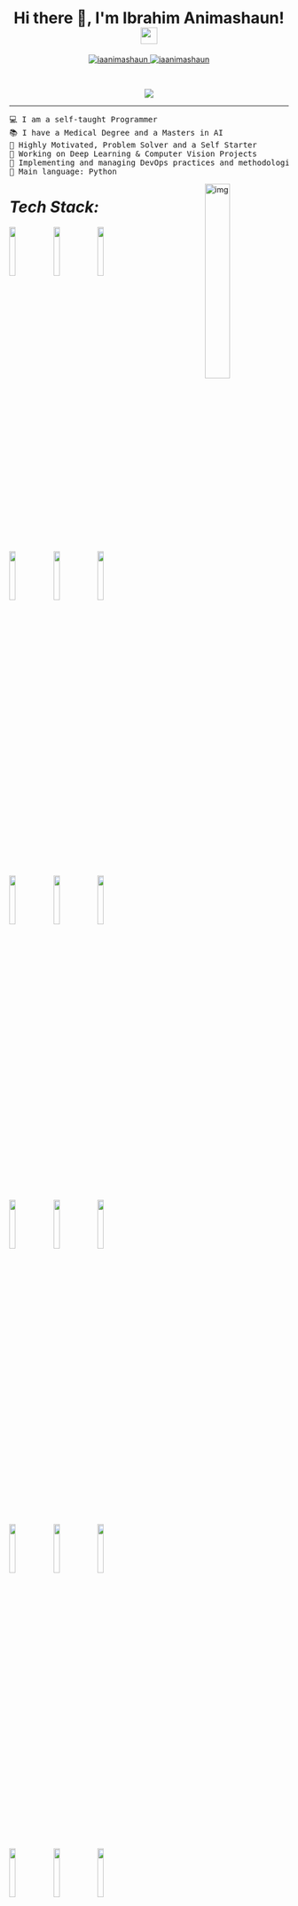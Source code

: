 

<h1 align="center">
Hi there 👋,  I'm Ibrahim Animashaun!
	<a href="https://github.com/iaanimashaun" target="_self">
		<img src="https://media.giphy.com/media/hvRJCLFzcasrR4ia7z/giphy.gif" width="30">
	</a>
</h1>
<p align="center">
	<a href="https://github.com/iaanimashaun">
		<img src="https://komarev.com/ghpvc/?username=iaanimashaun&label=Profile%20views&color=0e75b6&style=flat" alt="iaanimashaun" />
<!-- 		<img src="https://gpvc.arturio.dev/iaanimashaun" alt="iaanimashaun" /> -->
	</a>
	<a href="https://github.com/iaanimashaun">
		<img src="https://img.shields.io/github/followers/iaanimashaun?label=Followers" alt="iaanimashaun" />
	</a>
</p>
<br/>
<p align="center">
	<a href="https://github.com/iaanimashaun">
		<img src="https://readme-typing-svg.herokuapp.com?lines=ML+Engineer;Cloud+Engineer;DevOps+Engineer;Always%20learning%20new%20things&center=true&width=380&height=45">
	</a>
</p>

<hr>



<pre>
💻 I am a self-taught Programmer 
📚 I have a Medical Degree and a Masters in AI
📝 Highly Motivated, Problem Solver and a Self Starter
🔭 Working on Deep Learning & Computer Vision Projects
🌱 Implementing and managing DevOps practices and methodologies across various projects 
🌟 Main language: Python
</pre>
<!-- 🚩 Interested in Full Stack Machine Learning Application development
🤔 I’m currently open for: <b>An Intern</b> or a new <b>job opportunity</b>, this is <a href="https://drive.google.com/file/d/1OL-pYjC8jb3u3bbqLswQooZkah4ExeZf/view?usp=sharing" target="_blank">MY RESUME.</a>
-->

<!-- 
## 🤝 Connect with me
<p align="center">
	<a href="mailto:bouaskaoun.mohammed@gmail.com"><img img src="https://img.shields.io/badge/gmail-%23EA4335.svg?style=plastic&logo=gmail&logoColor=white" alt="Gmail"/></a>
	<a href="https://www.linkedin.com/in/bouaskaoun/"><img src="https://img.shields.io/badge/linkedin-%230A66C2.svg?style=plastic&logo=linkedin&logoColor=white" alt="LinkedIn"/></a>
	<a href="https://github.com/Bouaskaoun"><img src="https://img.shields.io/badge/github-%23181717.svg?style=plastic&logo=github&logoColor=white" alt="GitHub"/></a>
	<a href="https://www.kaggle.com/bouaskaounmohammed"><img src="https://img.shields.io/badge/kaggle-%230A66C2.svg?style=plastic&logo=kaggle&logoColor=white" alt="Kaggle"/></a>
</p> -->


<img src="https://c.tenor.com/whgQwNlVvNkAAAAi/xero-code.gif" alt="img" width="30%" align="right"/>






# ***Tech Stack:***


<p>
  <code><img width="15%" src="https://www.vectorlogo.zone/logos/linux/linux-ar21.svg"></code>
  <code><img width="15%" src="https://www.vectorlogo.zone/logos/gnu_bash/gnu_bash-official.svg"></code>
  <code><img width="15%" src="https://www.vectorlogo.zone/logos/redhat/redhat-ar21.svg"></code>
  <br />
  <code><img width="15%" src="https://www.vectorlogo.zone/logos/python/python-ar21.svg"></code>
  <code><img width="15%" src="https://www.vectorlogo.zone/logos/git-scm/git-scm-ar21.svg"></code>
<!--   <code><img width="15%" src="https://www.vectorlogo.zone/logos/linux/linux-ar21.svg"></code> -->
  <code><img width="15%" src="https://www.vectorlogo.zone/logos/jenkins/jenkins-ar21.svg"></code> 
  <br />
  <code><img width="15%" src="https://miro.medium.com/v2/resize:fit:1200/1*qcYs-UPEV_xhDFUeTiCdeg.png"></code>
  <code><img width="15%" src="https://4.bp.blogspot.com/-NSt8-fdedCA/XNhZFIO-6bI/AAAAAAAAPH0/UtHoWYNyXYg-kzVBu6E4O-BMYP-7GlQNACLcBGAs/w1200-h630-p-k-no-nu/SonarQubeIcon.png"></code>
  <code><img width="15%" src="http://clusterfrak.com/img/vendor/nexus-banner.png"></code>
  
  <br />
  <code><img width="15%" src="https://www.vectorlogo.zone/logos/docker/docker-ar21.svg"></code>
  <code><img width="15%" src="https://www.vectorlogo.zone/logos/kubernetes/kubernetes-ar21.svg"></code>
  <code><img width="15%" src="https://www.vectorlogo.zone/logos/terraformio/terraformio-ar21.svg"></code>
  <br />
  <code><img width="15%" src="https://www.vectorlogo.zone/logos/amazon_aws/amazon_aws-ar21.svg"></code>
  <code><img width="15%" src="https://www.vectorlogo.zone/logos/microsoft_azure/microsoft_azure-ar21.svg"></code>
  <code><img width="15%" src="https://www.vectorlogo.zone/logos/google_cloud/google_cloud-ar21.svg"></code>
  <br />
  <code><img width="15%" src="https://www.vectorlogo.zone/logos/pocoo_flask/pocoo_flask-ar21.svg"></code>
  <code><img width="15%" src="https://camo.githubusercontent.com/86dafd728b94c0e3c8f19a7295e87df678ed6751/68747470733a2f2f666173746170692e7469616e676f6c6f2e636f6d2f696d672f6c6f676f2d6d617267696e2f6c6f676f2d7465616c2e706e67"></code>
  <code><img width="15%" src="https://www.vectorlogo.zone/logos/nginx/nginx-ar21.svg"></code>
  <br />

  <code><img width="15%" src="https://www.vectorlogo.zone/logos/mysql/mysql-ar21.svg"></code>
  <code><img width="15%" src="https://www.vectorlogo.zone/logos/postgresql/postgresql-ar21.svg"></code>
  <code><img width="15%" src="https://www.vectorlogo.zone/logos/mongodb/mongodb-ar21.svg"></code>
   <br />
    <code><img width="15%" src="https://clipground.com/images/css3-png-10.png"></code>

</p>




<!-- 

## 🛠️ My Favorite Tools

### 👨‍💻 Programming Languages

<p>
    <a href="https://github.com/Bouaskaoun"><img alt="JavaScript" src="https://img.shields.io/badge/JavaScript%20-%23F7DF1E.svg?logo=javascript&logoColor=black"></a>
    <a href="https://github.com/Bouaskaoun"><img alt="Python" src="https://img.shields.io/badge/Python%20-%2314354C.svg?logo=python&logoColor=white"></a>

### 🧰 Frameworks and Libraries

<p>
    <a href="https://github.com/Bouaskaoun"><img alt="Keras" src="https://img.shields.io/badge/Keras%20-%23D00000.svg?logo=Keras&logoColor=white"></a>
    <a href="https://github.com/Bouaskaoun"><img alt="NumPy" src="https://img.shields.io/badge/Numpy%20-%23013243.svg?logo=numpy&logoColor=white"></a>
    <a href="https://github.com/Bouaskaoun"><img alt="Pandas" src="https://img.shields.io/badge/Pandas%20-%23150458.svg?logo=pandas&logoColor=white"></a>
    <a href="https://github.com/Bouaskaoun"><img alt="TensorFlow" src="https://img.shields.io/badge/TensorFlow%20-%23FF6F00.svg?logo=TensorFlow&logoColor=white"></a>
    <a href="https://github.com/Bouaskaoun"><img alt="Angular" src="https://img.shields.io/badge/Angular%20-%23D00000.svg?logo=Angular&logoColor=white"></a>
    <a href="https://github.com/Bouaskaoun"><img alt="Spring" src="https://img.shields.io/badge/Spring%20Boot%20-%2334A853.svg?logo=Springboot&logoColor=white"></a>
    <a href="https://github.com/Bouaskaoun"><img alt="Bootstrap" src="https://img.shields.io/badge/Bootstrap%20-%23150458.svg?logo=Bootstrap&logoColor=white"></a>
</p>

### 🗄️ Databases and Cloud Hosting

<p>
    <a href="https://github.com/Bouaskaoun"><img alt="GitHub Pages" src="https://img.shields.io/badge/GitHub%20Pages-%23327FC7.svg?logo=github&logoColor=white"></a>
    <a href="https://github.com/Bouaskaoun"><img alt="Firebase" src ="https://img.shields.io/badge/Firebase-%23FF6F00.svg?logo=firebase&logoColor=white"></a>
</p>

### 💻 Software and Tools

<p>
    <a href="https://github.com/Bouaskaoun"><img alt="Colab" src="https://img.shields.io/badge/Colab-00b56a.svg?logo=google-colab&logoColor=white"></a>
    <a href="https://github.com/Bouaskaoun"><img alt="Git" src="https://img.shields.io/badge/Git%20-%23F05033.svg?logo=git&logoColor=white"></a>
    <a href="https://github.com/Bouaskaoun"><img alt="Google Sheets" src="https://img.shields.io/badge/Google%20Sheets%20-%2334A853.svg?logo=google%20sheets&logoColor=white"></a>
    <a href="https://github.com/Bouaskaoun"><img alt="Jupyter" src="https://img.shields.io/badge/Jupyter%20-%23F37626.svg?logo=Jupyter&logoColor=white"></a>
    <a href="https://github.com/Bouaskaoun"><img alt="Postman" src="https://img.shields.io/badge/Postman-FF6C37?logo=postman&logoColor=white"></a>
    <a href="https://github.com/Bouaskaoun"><img alt="Stack Overflow" src="https://img.shields.io/badge/-Stack%20Overflow-FE7A16?logo=stack-overflow&logoColor=white"></a>
    <a href="https://github.com/Bouaskaoun"><img alt="Visual Studio Code" src="https://img.shields.io/badge/Visual%20Studio%20Code-0078d7.svg?logo=visual-studio-code&logoColor=white"></a>
</p>
</br> -->

---


<!-- 

## Currently Building stuff with

| <img src="https://raw.githubusercontent.com/vishwasnavadak/vishwasnavadak/master/img/aws.png" width=60 alt="aws icon"> | <img src="https://raw.githubusercontent.com/vishwasnavadak/vishwasnavadak/master/img/serverless.png" width=60 alt="serverless icon"> | <img src="https://raw.githubusercontent.com/vishwasnavadak/vishwasnavadak/master/img/typescript.png" width=60 alt="typescript icon"> | <img src="https://raw.githubusercontent.com/vishwasnavadak/vishwasnavadak/master/img/nodejs.png" width=60 alt="nodejs icon"> | <img src="https://raw.githubusercontent.com/vishwasnavadak/vishwasnavadak/master/img/hasura.png" width=60 alt="hasura icon"> | <img src="https://raw.githubusercontent.com/vishwasnavadak/vishwasnavadak/master/img/azure.png" width=60 alt="azure icon"> | <img src="https://raw.githubusercontent.com/vishwasnavadak/vishwasnavadak/master/img/gcp.png" width=60 alt="gcp icon"> |
| :--------------------------------------------------------------------------------------------------------------------: | :----------------------------------------------------------------------------------------------------------------------------------: | :----------------------------------------------------------------------------------------------------------------------------------: | :--------------------------------------------------------------------------------------------------------------------------: | :--------------------------------------------------------------------------------------------------------------------------: | :------------------------------------------------------------------------------------------------------------------------: | :--------------------------------------------------------------------------------------------------------------------: |
 -->
<!-- 
### Languages and Tools:

<br>
<img align="left" alt="Keras" width="64px" src="https://external-content.duckduckgo.com/iu/?u=https%3A%2F%2Fnjtrainingacademy.com%2Fwp-content%2Fuploads%2F2019%2F02%2Fkeras-1.png&f=1&nofb=1" />

<img align="left" alt="Pytorch" width="64px" src="https://dev.infohub.cc/wp-content/uploads/2019/04/PyTorch.jpg" />

<img align="left" alt="Google Colab" width="64px" src="https://mcgrawect.princeton.edu/wp-content/uploads/2020/10/colab_lg.png" />

<img align="left" alt="Streamlit" width="64px" src="https://mms.businesswire.com/media/20200616005364/en/798639/23/Streamlit_Logo_%281%29.jpg" />
</br>
</br>
<img align="left" alt="Heroku" width="64px" src="https://logz.io/wp-content/uploads/2016/04/heroku-logo.png" />

<img align="left" alt="GCP" width="64px" src="https://venturebeat.com/wp-content/uploads/2019/10/google-cloud-platform.png" />


<img align="left" alt="Visual Studio Code" width="26px" src="https://raw.githubusercontent.com/github/explore/80688e429a7d4ef2fca1e82350fe8e3517d3494d/topics/visual-studio-code/visual-studio-code.png" />
</br>

<br>
<img align="left" alt="HTML5" width="26px" src="https://raw.githubusercontent.com/github/explore/80688e429a7d4ef2fca1e82350fe8e3517d3494d/topics/html/html.png" />

<img align="left" alt="CSS3" width="26px" src="https://raw.githubusercontent.com/github/explore/80688e429a7d4ef2fca1e82350fe8e3517d3494d/topics/css/css.png" />

<img align="left" alt="JavaScript" width="26px" src="https://raw.githubusercontent.com/github/explore/80688e429a7d4ef2fca1e82350fe8e3517d3494d/topics/javascript/javascript.png" />
</br>
<br>
<img align="left" alt="Git" width="26px" src="https://raw.githubusercontent.com/github/explore/80688e429a7d4ef2fca1e82350fe8e3517d3494d/topics/git/git.png" />

<img align="left" alt="GitHub" width="26px" src="https://raw.githubusercontent.com/github/explore/78df643247d429f6cc873026c0622819ad797942/topics/github/github.png" />

<img align="left" alt="Terminal" width="26px" src="https://raw.githubusercontent.com/github/explore/80688e429a7d4ef2fca1e82350fe8e3517d3494d/topics/terminal/terminal.png" />
 -->
<br />







<!--
[<img src='https://cdn.jsdelivr.net/npm/simple-icons@3.0.1/icons/github.svg' alt='github' height='60'>](https://github.com/iaanimashaun)  [<img src='https://cdn.jsdelivr.net/npm/simple-icons@3.0.1/icons/linkedin.svg' alt='linkedin' height='60'>](https://www.linkedin.com/in/iaanimashaun/)  [<img src='https://cdn.jsdelivr.net/npm/simple-icons@3.0.1/icons/twitter.svg' alt='twitter' height='60'>](https://twitter.com/iaanimashaun)  


-->




[![trophy](https://github-profile-trophy.vercel.app/?username=iaanimashaun)](https://github.com/ryo-ma/github-profile-trophy)

[![Top Langs](https://github-readme-stats.vercel.app/api/top-langs/?username=iaanimashaun)](https://github.com/anuraghazra/github-readme-stats)

![GitHub stats](https://github-readme-stats.vercel.app/api?username=iaanimashaun&show_icons=true)  


![GitHub metrics](https://metrics.lecoq.io/iaanimashaun)  

![GitHub streak stats](https://github-readme-streak-stats.herokuapp.com/?user=iaanimashaun)  

![Profile views](https://gpvc.arturio.dev/iaanimashaun)  
